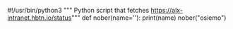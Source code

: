 #!/usr/bin/python3
"""  Python script that fetches https://alx-intranet.hbtn.io/status"""
def nober(name=''):
	print(name)
nober("osiemo")
